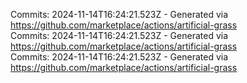 Commits: 2024-11-14T16:24:21.523Z - Generated via https://github.com/marketplace/actions/artificial-grass
<br>
Commits: 2024-11-14T16:24:21.523Z - Generated via https://github.com/marketplace/actions/artificial-grass
<br>
Commits: 2024-11-14T16:24:21.523Z - Generated via https://github.com/marketplace/actions/artificial-grass
<br>
